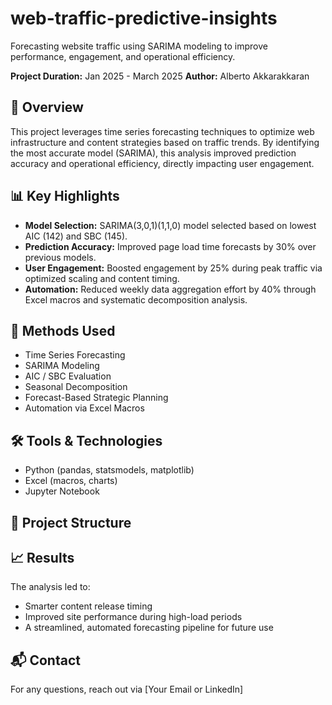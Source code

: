 # web-traffic-predictive-insights
Forecasting website traffic using SARIMA modeling to improve performance, engagement, and operational efficiency.

**Project Duration:** Jan 2025 - March 2025 
**Author:** Alberto Akkarakkaran

## 🚀 Overview

This project leverages time series forecasting techniques to optimize web infrastructure and content strategies based on traffic trends. By identifying the most accurate model (SARIMA), this analysis improved prediction accuracy and operational efficiency, directly impacting user engagement.

## 📊 Key Highlights

- **Model Selection:** SARIMA(3,0,1)(1,1,0) model selected based on lowest AIC (142) and SBC (145).
- **Prediction Accuracy:** Improved page load time forecasts by 30% over previous models.
- **User Engagement:** Boosted engagement by 25% during peak traffic via optimized scaling and content timing.
- **Automation:** Reduced weekly data aggregation effort by 40% through Excel macros and systematic decomposition analysis.

## 🧠 Methods Used

- Time Series Forecasting
- SARIMA Modeling
- AIC / SBC Evaluation
- Seasonal Decomposition
- Forecast-Based Strategic Planning
- Automation via Excel Macros

## 🛠 Tools & Technologies

- Python (pandas, statsmodels, matplotlib)
- Excel (macros, charts)
- Jupyter Notebook

## 📂 Project Structure


## 📈 Results

The analysis led to:
- Smarter content release timing
- Improved site performance during high-load periods
- A streamlined, automated forecasting pipeline for future use

## 📬 Contact

For any questions, reach out via [Your Email or LinkedIn]



